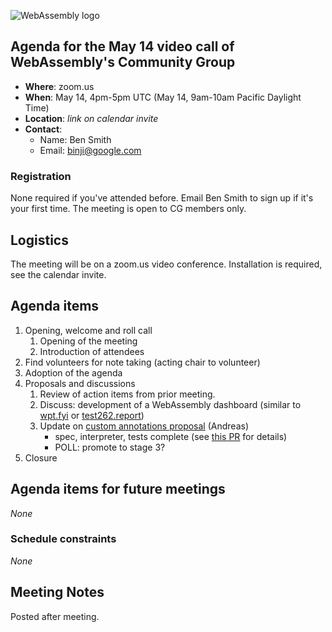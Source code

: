 ![WebAssembly logo](/images/WebAssembly.png)

## Agenda for the May 14 video call of WebAssembly's Community Group

- **Where**: zoom.us
- **When**: May 14, 4pm-5pm UTC (May 14, 9am-10am Pacific Daylight Time)
- **Location**: *link on calendar invite*
- **Contact**:
    - Name: Ben Smith
    - Email: binji@google.com

### Registration

None required if you've attended before. Email Ben Smith to sign up if it's
your first time. The meeting is open to CG members only.

## Logistics

The meeting will be on a zoom.us video conference.
Installation is required, see the calendar invite.

## Agenda items

1. Opening, welcome and roll call
    1. Opening of the meeting
    1. Introduction of attendees
1. Find volunteers for note taking (acting chair to volunteer)
1. Adoption of the agenda
1. Proposals and discussions
    1. Review of action items from prior meeting.
    1. Discuss: development of a WebAssembly dashboard (similar to [wpt.fyi](https://wpt.fyi) or [test262.report](https://test262.report))
    1. Update on [custom annotations proposal](https://github.com/WebAssembly/annotations/blob/master/proposals/annotations/Overview.md) (Andreas)
       - spec, interpreter, tests complete (see [this PR](https://github.com/WebAssembly/annotations/pull/4) for details)
       - POLL: promote to stage 3?
1. Closure

## Agenda items for future meetings

*None*

### Schedule constraints

*None*

## Meeting Notes

Posted after meeting.
